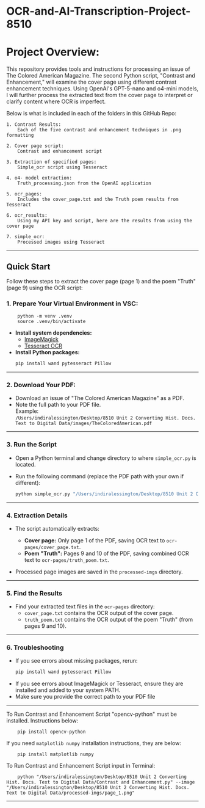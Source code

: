 # OCR-and-AI-Transcription-Project-8510

# Project Overview:

This repository provides tools and instructions for processing an issue of The Colored American Magazine. The second Python script, "Contrast and Enhancement," will examine the cover page using different contrast enhancement techniques. Using OpenAI's GPT-5-nano and o4-mini models, I will further process the extracted text from the cover page to interpret or clarify content where OCR is imperfect. 

Below is what is included in each of the folders in this GitHub Repo:

	1. Contrast Results:
        Each of the five contrast and enhancement techniques in .png formatting

    2. Cover page script:
        Contrast and enhancement script
    
    3. Extraction of specified pages:
        Simple_ocr script using Tesseract

    4. o4- model extraction:
        Truth_processing.json from the OpenAI application

    5. ocr_pages:
        Includes the cover_page.txt and the Truth poem results from Tesseract

    6. ocr_results:
        Using my API key and script, here are the results from using the cover page

    7. simple_ocr:
        Processed images using Tesseract
    

_________________________________________________________________________________________________________________________________________________________________________________________

## Quick Start

Follow these steps to extract the cover page (page 1) and the poem "Truth" (page 9) using the OCR script:

### 1. Prepare Your Virtual Environment in VSC:
		python -m venv .venv
		source .venv/bin/activate

- **Install system dependencies:**
  - [ImageMagick](https://imagemagick.org/script/download.php)
  - [Tesseract OCR](https://tesseract-ocr.github.io/)
- **Install Python packages:**
  ```python
  pip install wand pytesseract Pillow
  ```
_________________________________________________________________________________________________________________________________________________________________________________________
### 2. Download Your PDF:

- Download an issue of "The Colored American Magazine" as a PDF.
- Note the full path to your PDF file.  
  Example:  
  `/Users/indiralessington/Desktop/8510 Unit 2 Converting Hist. Docs. Text to Digital Data/images/TheColoredAmerican.pdf`

_________________________________________________________________________________________________________________________________________________________________________________________
### 3. Run the Script

- Open a Python terminal and change directory to where `simple_ocr.py` is located.
- Run the following command (replace the PDF path with your own if different):

  ```python
  python simple_ocr.py "/Users/indiralessington/Desktop/8510 Unit 2 Converting Hist. Docs. Text to Digital Data/images/TheColoredAmerican.pdf"
  ```
_________________________________________________________________________________________________________________________________________________________________________________________
### 4. Extraction Details

- The script automatically extracts:
  - **Cover page:** Only page 1 of the PDF, saving OCR text to `ocr-pages/cover_page.txt`.
  - **Poem "Truth":** Pages 9 and 10 of the PDF, saving combined OCR text to `ocr-pages/truth_poem.txt`.

- Processed page images are saved in the `processed-imgs` directory.

_________________________________________________________________________________________________________________________________________________________________________________________
### 5. Find the Results

- Find your extracted text files in the `ocr-pages` directory:
  - `cover_page.txt` contains the OCR output of the cover page.
  - `truth_poem.txt` contains the OCR output of the poem "Truth" (from pages 9 and 10).


_________________________________________________________________________________________________________________________________________________________________________________________
### 6. Troubleshooting

- If you see errors about missing packages, rerun:
  ```bash
  pip install wand pytesseract Pillow
  ```
- If you see errors about ImageMagick or Tesseract, ensure they are installed and added to your system PATH.
- Make sure you provide the correct path to your PDF file



_________________________________________________________________________________________________________________________________________________________________________________________
To Run Contrast and Enhancement Script "opencv-python" must be installed. Instructions below:

	    pip install opencv-python

If you need `matplotlib numpy` installation instructions, they are below:

		pip install matplotlib numpy

To Run Contrast and Enhancement Script input in Terminal:

		python "/Users/indiralessington/Desktop/8510 Unit 2 Converting Hist. Docs. Text to Digital Data/Contrast and Enhancement.py" --image "/Users/indiralessington/Desktop/8510 Unit 2 Converting Hist. Docs. Text to Digital Data/processed-imgs/page_1.png"

_________________________________________________________________________________________________________________________________________________________________________________________




